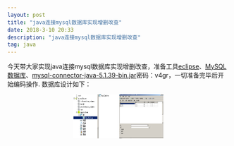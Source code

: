 ```yaml
---
layout: post
title: "java连接mysql数据库实现增删改查"
date: 2018-3-10 20:33
description: "java连接mysql数据库实现增删改查"
tag: java
---
```


今天带大家实现java连接mysql数据库实现增删改查，准备工具[eclipse](http://www.eclipse.org/downloads/packages/eclipse-ide-java-developers/oxygen2)、[MySQL数据库](https://dev.mysql.com/downloads/installer/)、[mysql-connector-java-5.1.39-bin.jar](https://pan.baidu.com/s/1xcw2c2sxyiX1Yf4mCFM_qw)密码：v4gr，一切准备完毕后开始编码操作.
数据库设计如下：
<div align="center">
<img src="/images/image/MYSQL_1.png" height="100" width="100" />
	<img src="/images/image/MYSQL_2.png" height="100" width="100" />
</div>



```

```

